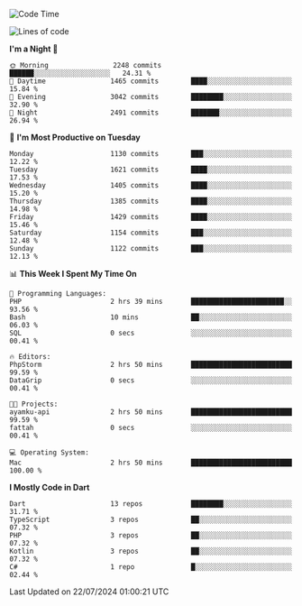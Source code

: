 <!--START_SECTION:waka-->
![Code Time](http://img.shields.io/badge/Code%20Time-614%20hrs%2058%20mins-blue)

![Lines of code](https://img.shields.io/badge/From%20Hello%20World%20I%27ve%20Written-3.0%20million%20lines%20of%20code-blue)

**I'm a Night 🦉** 

```text
🌞 Morning                2248 commits        ██████░░░░░░░░░░░░░░░░░░░   24.31 % 
🌆 Daytime                1465 commits        ████░░░░░░░░░░░░░░░░░░░░░   15.84 % 
🌃 Evening                3042 commits        ████████░░░░░░░░░░░░░░░░░   32.90 % 
🌙 Night                  2491 commits        ███████░░░░░░░░░░░░░░░░░░   26.94 % 
```
📅 **I'm Most Productive on Tuesday** 

```text
Monday                   1130 commits        ███░░░░░░░░░░░░░░░░░░░░░░   12.22 % 
Tuesday                  1621 commits        ████░░░░░░░░░░░░░░░░░░░░░   17.53 % 
Wednesday                1405 commits        ████░░░░░░░░░░░░░░░░░░░░░   15.20 % 
Thursday                 1385 commits        ████░░░░░░░░░░░░░░░░░░░░░   14.98 % 
Friday                   1429 commits        ████░░░░░░░░░░░░░░░░░░░░░   15.46 % 
Saturday                 1154 commits        ███░░░░░░░░░░░░░░░░░░░░░░   12.48 % 
Sunday                   1122 commits        ███░░░░░░░░░░░░░░░░░░░░░░   12.13 % 
```


📊 **This Week I Spent My Time On** 

```text
💬 Programming Languages: 
PHP                      2 hrs 39 mins       ███████████████████████░░   93.56 % 
Bash                     10 mins             ██░░░░░░░░░░░░░░░░░░░░░░░   06.03 % 
SQL                      0 secs              ░░░░░░░░░░░░░░░░░░░░░░░░░   00.41 % 

🔥 Editors: 
PhpStorm                 2 hrs 50 mins       █████████████████████████   99.59 % 
DataGrip                 0 secs              ░░░░░░░░░░░░░░░░░░░░░░░░░   00.41 % 

🐱‍💻 Projects: 
ayamku-api               2 hrs 50 mins       █████████████████████████   99.59 % 
fattah                   0 secs              ░░░░░░░░░░░░░░░░░░░░░░░░░   00.41 % 

💻 Operating System: 
Mac                      2 hrs 50 mins       █████████████████████████   100.00 % 
```

**I Mostly Code in Dart** 

```text
Dart                     13 repos            ████████░░░░░░░░░░░░░░░░░   31.71 % 
TypeScript               3 repos             ██░░░░░░░░░░░░░░░░░░░░░░░   07.32 % 
PHP                      3 repos             ██░░░░░░░░░░░░░░░░░░░░░░░   07.32 % 
Kotlin                   3 repos             ██░░░░░░░░░░░░░░░░░░░░░░░   07.32 % 
C#                       1 repo              █░░░░░░░░░░░░░░░░░░░░░░░░   02.44 % 
```




 Last Updated on 22/07/2024 01:00:21 UTC
<!--END_SECTION:waka-->
